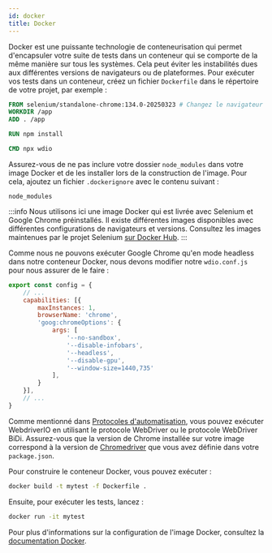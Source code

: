 ```yaml
---
id: docker
title: Docker
---
```


Docker est une puissante technologie de conteneurisation qui permet d'encapsuler votre suite de tests dans un conteneur qui se comporte de la même manière sur tous les systèmes. Cela peut éviter les instabilités dues aux différentes versions de navigateurs ou de plateformes. Pour exécuter vos tests dans un conteneur, créez un fichier `Dockerfile` dans le répertoire de votre projet, par exemple :

```Dockerfile
FROM selenium/standalone-chrome:134.0-20250323 # Changez le navigateur et la version selon vos besoins
WORKDIR /app
ADD . /app

RUN npm install

CMD npx wdio
```

Assurez-vous de ne pas inclure votre dossier `node_modules` dans votre image Docker et de les installer lors de la construction de l'image. Pour cela, ajoutez un fichier `.dockerignore` avec le contenu suivant :

```
node_modules
```

:::info
Nous utilisons ici une image Docker qui est livrée avec Selenium et Google Chrome préinstallés. Il existe différentes images disponibles avec différentes configurations de navigateurs et versions. Consultez les images maintenues par le projet Selenium [sur Docker Hub](https://hub.docker.com/u/selenium).
:::

Comme nous ne pouvons exécuter Google Chrome qu'en mode headless dans notre conteneur Docker, nous devons modifier notre `wdio.conf.js` pour nous assurer de le faire :

```js title="wdio.conf.js"
export const config = {
    // ...
    capabilities: [{
        maxInstances: 1,
        browserName: 'chrome',
        'goog:chromeOptions': {
            args: [
                '--no-sandbox',
                '--disable-infobars',
                '--headless',
                '--disable-gpu',
                '--window-size=1440,735'
            ],
        }
    }],
    // ...
}
```

Comme mentionné dans [Protocoles d'automatisation](/docs/automationProtocols), vous pouvez exécuter WebdriverIO en utilisant le protocole WebDriver ou le protocole WebDriver BiDi. Assurez-vous que la version de Chrome installée sur votre image correspond à la version de [Chromedriver](https://www.npmjs.com/package/chromedriver) que vous avez définie dans votre `package.json`.

Pour construire le conteneur Docker, vous pouvez exécuter :

```sh
docker build -t mytest -f Dockerfile .
```

Ensuite, pour exécuter les tests, lancez :

```sh
docker run -it mytest
```

Pour plus d'informations sur la configuration de l'image Docker, consultez la [documentation Docker](https://docs.docker.com/).